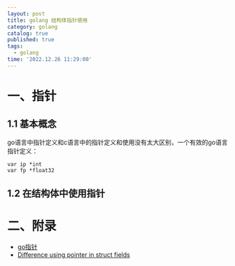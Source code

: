```yaml
---
layout: post
title: golang 结构体指针使用
category: golang
catalog: true
published: true
tags:
  - golang
time: '2022.12.26 11:29:00'
---
```

# 一、指针
## 1.1 基本概念
go语言中指针定义和c语言中的指针定义和使用没有太大区别，一个有效的go语言指针定义：
```
var ip *int
var fp *float32
```

## 1.2 在结构体中使用指针


# 二、附录
- [go指针](https://www.runoob.com/go/go-pointers.html)   
- [Difference using pointer in struct fields](https://stackoverflow.com/questions/59964619/difference-using-pointer-in-struct-fields)
